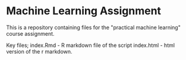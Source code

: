 # Machine Learning Assignment

This is a repository containing files for the "practical machine learning" course assignment. 

Key files;
index.Rmd - R markdown file of the script
index.html - html version of the r markdown. 
